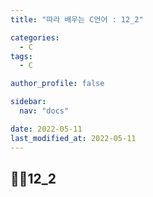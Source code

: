 ```yaml
---
title: "따라 배우는 C언어 : 12_2"

categories:
  - C
tags:
  - C

author_profile: false

sidebar:
  nav: "docs"

date: 2022-05-11
last_modified_at: 2022-05-11
---
```


## 🙇‍♀️12_2

